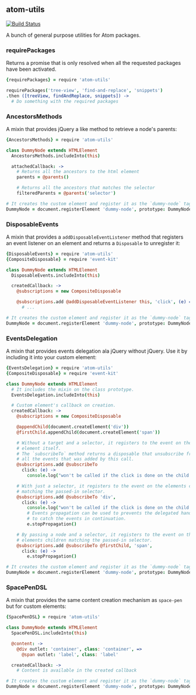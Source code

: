 ## atom-utils

[![Build Status](https://travis-ci.org/abe33/atom-utils.svg?branch=master)](https://travis-ci.org/abe33/atom-utils)

A bunch of general purpose utilities for Atom packages.

### requirePackages

Returns a promise that is only resolved when all the requested packages have been activated.

```coffee
{requirePackages} = require 'atom-utils'

requirePackages('tree-view', 'find-and-replace', 'snippets')
.then ([treeView, findAndReplace, snippets]) ->
  # Do something with the required packages
```

### AncestorsMethods

A mixin that provides jQuery a like method to retrieve a node's parents:

```coffee
{AncestorsMethods} = require 'atom-utils'

class DummyNode extends HTMLElement
  AncestorsMethods.includeInto(this)

  attachedCallback: ->
    # Returns all the ancestors to the html element
    parents = @parents()

    # Returns all the ancestors that matches the selector
    filteredParents = @parents('selector')

# It creates the custom element and register it as the `dummy-node` tag.
DummyNode = document.registerElement 'dummy-node', prototype: DummyNode.prototype
```

### DisposableEvents

A mixin that provides a `addDisposableEventListener` method that registers an event listener on an element and returns a `Disposable` to unregister it:

```coffee
{DisposableEvents} = require 'atom-utils'
{CompositeDisposable} = require 'event-kit'

class DummyNode extends HTMLElement
  DisposableEvents.includeInto(this)

  createdCallback: ->
    @subscriptions = new CompositeDisposable

    @subscriptions.add @addDisposableEventListener this, 'click', (e) =>
      # ...

# It creates the custom element and register it as the `dummy-node` tag.
DummyNode = document.registerElement 'dummy-node', prototype: DummyNode.prototype
```

### EventsDelegation

A mixin that provides events delegation ala jQuery without jQuery.
Use it by including it into your custom element:

```coffee
{EventsDelegation} = require 'atom-utils'
{CompositeDisposable} = require 'event-kit'

class DummyNode extends HTMLElement
  # It includes the mixin on the class prototype.
  EventsDelegation.includeInto(this)

  # Custom element's callback on creation.
  createdCallback: ->
    @subscriptions = new CompositeDisposable

    @appendChild(document.createElement('div'))
    @firstChild.appendChild(document.createElement('span'))

    # Without a target and a selector, it registers to the event on the
    # element itself.
    # The `subscribeTo` method returns a disposable that unsubscribe from
    # all the events that was added by this call.
    @subscriptions.add @subscribeTo
      click: (e) ->
        console.log("won't be called if the click is done on the child div")

    # With just a selector, it registers to the event on the elements children
    # matching the passed-in selector.
    @subscriptions.add @subscribeTo 'div',
      click: (e) ->
        console.log("won't be called if the click is done on the child span")
        # Events propagation can be used to prevents the delegated handlers
        # to catch the events in continuation.
        e.stopPropagation()

    # By passing a node and a selector, it registers to the event on the
    # elements children matching the passed-in selector.
    @subscriptions.add @subscribeTo @firstChild, 'span',
      click: (e) ->
        e.stopPropagation()

# It creates the custom element and register it as the `dummy-node` tag.
DummyNode = document.registerElement 'dummy-node', prototype: DummyNode.prototype
```

### SpacePenDSL

A mixin that provides the same content creation mechanism as `space-pen` but for custom elements:

```coffee
{SpacePenDSL} = require 'atom-utils'

class DummyNode extends HTMLElement
  SpacePenDSL.includeInto(this)

  @content: ->
    @div outlet: 'container', class: 'container', =>
      @span outlet: 'label', class: 'label'

  createdCallback: ->
    # Content is available in the created callback

# It creates the custom element and register it as the `dummy-node` tag.
DummyNode = document.registerElement 'dummy-node', prototype: DummyNode.prototype
```
